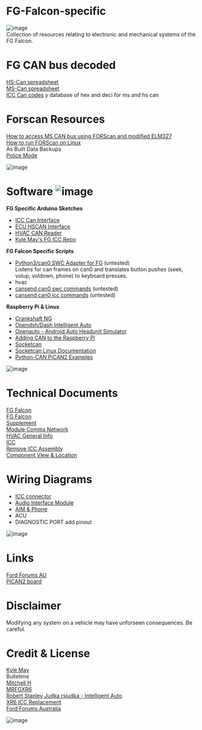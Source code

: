 # FG-Falcon-specific #
![image](https://www.independentmotorsports.com.au/assets/images/Ford/Ford%20Coyote/FG_FGX%20Coyote%20banner.png)  
Collection of resources relating to electronic and mechanical systems of the FG Falcon.  


# FG CAN bus decoded    
[HS-Can spreadsheet](https://github.com/jakka351/FG-Falcon-specific/tree/master/resources)   
[MS-Can spreadsheet](https://github.com/jakka351/FG-Falcon-specific/tree/master/resources)  
[ICC Can codes](https://github.com/jakka351/FG-Falcon-specific/tree/master/resources)    y
database of hex and deci for ms and hs can     


# Forscan Resources     
[How to access MS CAN bus using FORScan and modified ELM327](https://forscan.org/forum/viewtopic.php?f=4&t=4)     
[How to run FORScan on Linux](https://forscan.org/forum/viewtopic.php?f=4&t=6)      
As Built Data Backups    
[Police Mode]()  
  
 ![image](https://i.postimg.cc/3NzQt9S9/FPV_FG_MK_II_GS_-_VANISH-_SILVER.jpg)  
 
# Software  ![image](https://img.shields.io/badge/cansend-can0-orange)  
**FG Specific Arduino Sketches**  
 - [ICC Can Interface](https://github.com/jakka351/FG-Falcon-specific/tree/master/software/arduino)  
 - [ECU HSCAN Interface](https://github.com/jakka351/FG-Falcon-specific/tree/master/software/arduino)      
 - [HVAC CAN Reader](https://github.com/jakka351/FG-Falcon-specific/tree/master/software/arduino)     
 - [Kyle May's FG ICC Repo](https://github.com/KyleMay/Ford-FG-ICC)  
 

**FG Falcon Specific Scripts**    
 - [Python3/can0 SWC Adapter for FG](https://github.com/jakka351/FG-Falcon/blob/master/gs302/swc_seek2.py) (untested)  
 Listens for can frames on can0 and translates button pushes (seek, volup, voldown, phone) to keyboard presses.  
 - hvac  
 - [cansend can0 swc commands](https://github.com/jakka351/FG-Falcon/tree/master/mscan/swc) (untested)
 - [cansend can0 icc commands](https://github.com/jakka351/FG-Falcon/tree/master/mscan/icc) (untested)
 

**Raspberry Pi & Linux**  
 - [Crankshaft NG](https://getcrankshaft.com/)    
 - [Opendsh/Dash Intelligent Auto](https://github.com/openDsh/dash)      
 - [Openauto - Android Auto Headunit Simulator](https://github.com/f1xpl/openauto)  
 - [Adding CAN to the Raspberry Pi](https://www.beyondlogic.org/adding-can-controller-area-network-to-the-raspberry-pi/)  
 - [Socketcan](https://python-can.readthedocs.io/en/master/interfaces/socketcan.html)   
 - [Socketcan Linux Documentation](can.txt)  
 - [Python-CAN PiCAN2 Examples](https://github.com/jakka351/FG-Falcon/tree/master/resources/software/pythoncan)    
 
 ![image](https://i.ebayimg.com/images/g/j6UAAOSwuAVWvCq1/s-l1600.jpg)  
 
 
# Technical Documents   
[FG Falcon](https://www.fordforums.com.au/vbportal/viewcategory.php?moduleid=64)  
[FG Falcon](https://www.fordforums.com.au/vbportal/viewarticle.php?articleid=1813)  
[Supplement](https://www.fordforums.com.au/vbportal/viewarticle.php?articleid=1884)   
[Module Comms Network](http://fordforums.com.au/wsmpub/fgii/418-00.html)  
[HVAC General Info](http://fordforums.com.au/wsmpub/fgfpv50/412-00.html)   
[ICC](http://fordforums.com.au/wsmpub/fg/413-08.html)  
[Remove ICC Assembly](https://www.fordforums.com.au/vbportal/viewarticle.php?articleid=855)    
[Component View & Location](http://fordforums.com.au/wsmpub/wire/fgfpv/700-06.html)  

# Wiring Diagrams
 - [ICC connector](https://www.fordforums.com.au/vbportal/viewarticle.php?articleid=1173)    
 - [Audio Interface Module](https://www.fordforums.com.au/vbportal/viewarticle.php?articleid=1173)   
 - [AIM & Phone](https://www.fordforums.com.au/vbportal/viewarticle.php?articleid=699)  
 - ACU  
 - DIAGNOSTIC PORT add pinout
   
 ![image](https://www.conceptcarz.com/images/Ford/2008-Ford-Australia-FPV-GT-03-800.jpg)
# Links #  
[Ford Forums AU](https://fordforums.com.au/)  
[PiCAN2 board](https://www.elektormagazine.com/news/pican-2-can-bus-board-for-raspberry-pi)  
   

# Disclaimer #
Modifying any system on a vehicle may have unforseen consequences. Be careful.  

# Credit & License #
[Kyle May](https://www.kylemay.net.au/)  
Bulletime  
[Mitchell H](https://fordforums.com.au/member.php?u=2315299)    
[MRFGXR6](http://fordforums.com.au/member.php?u=25234)  
[Robert Stanley Judka rsjudka - Intelligent Auto](https://github.com/rsjudka)  
[XR6 ICC Replacement](https://fordforums.com.au/showthread.php?t=11475851)      
[Ford Forums Australia](https://fordforums.com.au)    


![image](https://cdn.shopify.com/s/files/1/0068/9569/7989/products/b_sdbsdb_3c8424a4-fbbc-4064-9924-8e1e5f2c0e94_1024x1024@2x.jpg?v=1598414441)  


